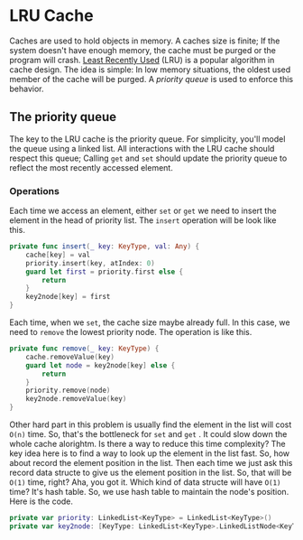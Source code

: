 # LRU Cache

Caches are used to hold objects in memory. A caches size is finite; If the system doesn't have enough memory, the cache must be purged or the program will crash. [Least Recently Used][1] (LRU) is a popular algorithm in cache design. The idea is simple: In low memory situations, the oldest used member of the cache will be purged. A *priority queue* is used to enforce this behavior.

## The priority queue

The key to the LRU cache is the priority queue. For simplicity, you'll model the queue using a linked list. All interactions with the LRU cache should respect this queue; Calling `get` and `set` should update the priority queue to reflect the most recently accessed element.


### Operations

Each time we access an element, either `set` or `get` we need to insert the element in the head of priority list. The `insert` operation will be look like this.

```swift
private func insert(_ key: KeyType, val: Any) {
	cache[key] = val
	priority.insert(key, atIndex: 0)
	guard let first = priority.first else {
		return
	}
	key2node[key] = first
}
```

Each time, when we `set`, the cache size maybe already full. In this case, we need to `remove` the lowest priority node. The operation is like this.

```swift
private func remove(_ key: KeyType) {
	cache.removeValue(key)
	guard let node = key2node[key] else {
		return
	}
	priority.remove(node)
	key2node.removeValue(key)
}
```


Other hard part in this problem is usually find the element in the list will cost `O(n)` time. So, that's the bottleneck for `set` and `get` . It could slow down the whole cache alorightm. Is there a way to reduce this time complexity? The key idea here is to find a way to look up the element in the list fast. So, how about record the element position in the list. Then each time we just ask this record data structe to give us the element position in the list. So, that will be `O(1)` time, right? Aha, you got it. Which kind of data structe will have `O(1)` time? It's hash table. So, we use hash table to maintain the node's position. Here is the code.

```swift
private var priority: LinkedList<KeyType> = LinkedList<KeyType>()
private var key2node: [KeyType: LinkedList<KeyType>.LinkedListNode<KeyType>] = [:]
```




[1]:	https://en.wikipedia.org/wiki/Cache_replacement_policies#LRU

